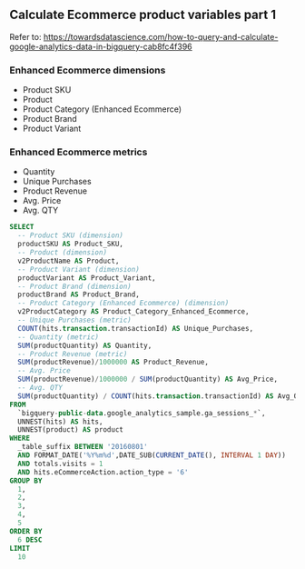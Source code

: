 ## Calculate Ecommerce product variables part 1

Refer to: https://towardsdatascience.com/how-to-query-and-calculate-google-analytics-data-in-bigquery-cab8fc4f396

### Enhanced Ecommerce dimensions
- Product SKU
- Product
- Product Category (Enhanced Ecommerce)
- Product Brand
- Product Variant
### Enhanced Ecommerce metrics
- Quantity
- Unique Purchases
- Product Revenue
- Avg. Price
- Avg. QTY

```SQL
SELECT
  -- Product SKU (dimension)
  productSKU AS Product_SKU,
  -- Product (dimension)
  v2ProductName AS Product,
  -- Product Variant (dimension)
  productVariant AS Product_Variant,
  -- Product Brand (dimension)
  productBrand AS Product_Brand,
  -- Product Category (Enhanced Ecommerce) (dimension)
  v2ProductCategory AS Product_Category_Enhanced_Ecommerce,
  -- Unique Purchases (metric)
  COUNT(hits.transaction.transactionId) AS Unique_Purchases,
  -- Quantity (metric)
  SUM(productQuantity) AS Quantity,
  -- Product Revenue (metric)
  SUM(productRevenue)/1000000 AS Product_Revenue,
  -- Avg. Price
  SUM(productRevenue)/1000000 / SUM(productQuantity) AS Avg_Price,
  -- Avg. QTY
  SUM(productQuantity) / COUNT(hits.transaction.transactionId) AS Avg_Quantity
FROM
  `bigquery-public-data.google_analytics_sample.ga_sessions_*`,
  UNNEST(hits) AS hits,
  UNNEST(product) AS product
WHERE
  _table_suffix BETWEEN '20160801'
  AND FORMAT_DATE('%Y%m%d',DATE_SUB(CURRENT_DATE(), INTERVAL 1 DAY))
  AND totals.visits = 1
  AND hits.eCommerceAction.action_type = '6'
GROUP BY
  1,
  2,
  3,
  4,
  5
ORDER BY
  6 DESC
LIMIT
  10
  
